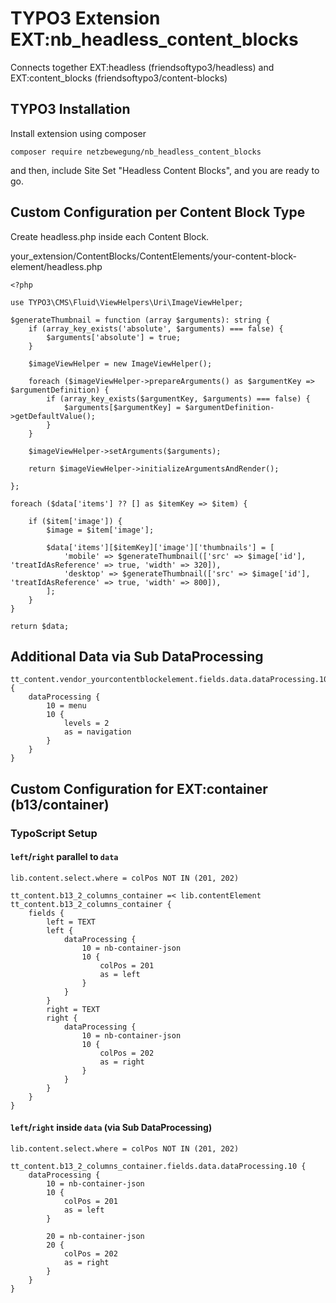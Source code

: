 # TYPO3 Extension EXT:nb_headless_content_blocks
Connects together EXT:headless (friendsoftypo3/headless) and EXT:content_blocks (friendsoftypo3/content-blocks)

## TYPO3 Installation
Install extension using composer

``composer require netzbewegung/nb_headless_content_blocks``

and then, include Site Set "Headless Content Blocks", and you are ready to go.

## Custom Configuration per Content Block Type

Create headless.php inside each Content Block.

your_extension/ContentBlocks/ContentElements/your-content-block-element/headless.php

```
<?php

use TYPO3\CMS\Fluid\ViewHelpers\Uri\ImageViewHelper;

$generateThumbnail = function (array $arguments): string {
    if (array_key_exists('absolute', $arguments) === false) {
        $arguments['absolute'] = true;
    }

    $imageViewHelper = new ImageViewHelper();

    foreach ($imageViewHelper->prepareArguments() as $argumentKey => $argumentDefinition) {
        if (array_key_exists($argumentKey, $arguments) === false) {
            $arguments[$argumentKey] = $argumentDefinition->getDefaultValue();
        }
    }

    $imageViewHelper->setArguments($arguments);

    return $imageViewHelper->initializeArgumentsAndRender();

};

foreach ($data['items'] ?? [] as $itemKey => $item) {

    if ($item['image']) {
        $image = $item['image'];

        $data['items'][$itemKey]['image']['thumbnails'] = [
            'mobile' => $generateThumbnail(['src' => $image['id'], 'treatIdAsReference' => true, 'width' => 320]),
            'desktop' => $generateThumbnail(['src' => $image['id'], 'treatIdAsReference' => true, 'width' => 800]),
        ];
    }
}

return $data;
```

## Additional Data via Sub DataProcessing

```
tt_content.vendor_yourcontentblockelement.fields.data.dataProcessing.10 {
    dataProcessing {
        10 = menu
        10 {
            levels = 2
            as = navigation
        }
    }
}
```

## Custom Configuration for EXT:container (b13/container) 

### TypoScript Setup

#### `left`/`right` parallel to `data`

```
lib.content.select.where = colPos NOT IN (201, 202)

tt_content.b13_2_columns_container =< lib.contentElement
tt_content.b13_2_columns_container {
    fields {
        left = TEXT
        left {
            dataProcessing {
                10 = nb-container-json 
                10 {
                    colPos = 201
                    as = left
                }
            }
        }
        right = TEXT
        right {
            dataProcessing {
                10 = nb-container-json 
                10 {
                    colPos = 202
                    as = right
                }
            }
        }
    }
}
```

#### `left`/`right` inside `data` (via Sub DataProcessing)

```
lib.content.select.where = colPos NOT IN (201, 202)

tt_content.b13_2_columns_container.fields.data.dataProcessing.10 {
    dataProcessing {
        10 = nb-container-json 
        10 {
            colPos = 201
            as = left
        }

        20 = nb-container-json 
        20 {
            colPos = 202
            as = right
        }
    }
}
```